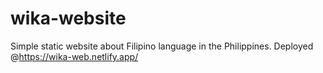 # wika-website

Simple static website about Filipino language in the Philippines. Deployed @https://wika-web.netlify.app/
